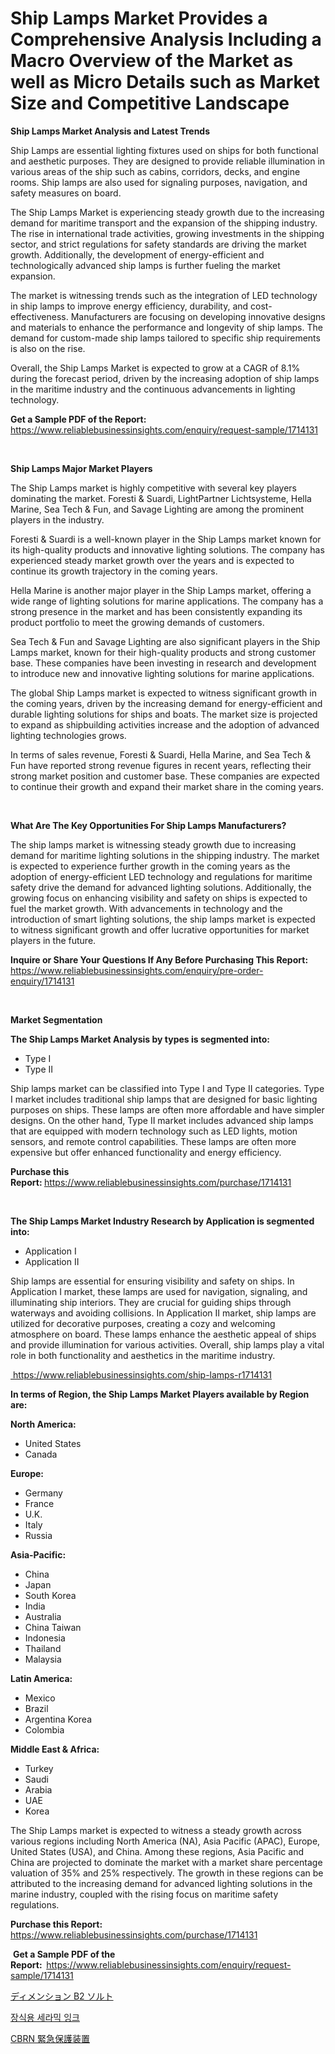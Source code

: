 <p><h1>Ship Lamps Market Provides a Comprehensive Analysis Including a Macro Overview of the Market as well as Micro Details such as Market Size and Competitive Landscape</h1></p><p><strong>Ship Lamps Market Analysis and Latest Trends</strong></p>
<p><p>Ship Lamps are essential lighting fixtures used on ships for both functional and aesthetic purposes. They are designed to provide reliable illumination in various areas of the ship such as cabins, corridors, decks, and engine rooms. Ship lamps are also used for signaling purposes, navigation, and safety measures on board.</p><p>The Ship Lamps Market is experiencing steady growth due to the increasing demand for maritime transport and the expansion of the shipping industry. The rise in international trade activities, growing investments in the shipping sector, and strict regulations for safety standards are driving the market growth. Additionally, the development of energy-efficient and technologically advanced ship lamps is further fueling the market expansion.</p><p>The market is witnessing trends such as the integration of LED technology in ship lamps to improve energy efficiency, durability, and cost-effectiveness. Manufacturers are focusing on developing innovative designs and materials to enhance the performance and longevity of ship lamps. The demand for custom-made ship lamps tailored to specific ship requirements is also on the rise.</p><p>Overall, the Ship Lamps Market is expected to grow at a CAGR of 8.1% during the forecast period, driven by the increasing adoption of ship lamps in the maritime industry and the continuous advancements in lighting technology.</p></p>
<p><strong>Get a Sample PDF of the Report:&nbsp;</strong> <a href="https://www.reliablebusinessinsights.com/enquiry/request-sample/1714131">https://www.reliablebusinessinsights.com/enquiry/request-sample/1714131</a></p>
<p>&nbsp;</p>
<p><strong>Ship Lamps Major Market Players</strong></p>
<p><p>The Ship Lamps market is highly competitive with several key players dominating the market. Foresti & Suardi, LightPartner Lichtsysteme, Hella Marine, Sea Tech & Fun, and Savage Lighting are among the prominent players in the industry. </p><p>Foresti & Suardi is a well-known player in the Ship Lamps market known for its high-quality products and innovative lighting solutions. The company has experienced steady market growth over the years and is expected to continue its growth trajectory in the coming years. </p><p>Hella Marine is another major player in the Ship Lamps market, offering a wide range of lighting solutions for marine applications. The company has a strong presence in the market and has been consistently expanding its product portfolio to meet the growing demands of customers.</p><p>Sea Tech & Fun and Savage Lighting are also significant players in the Ship Lamps market, known for their high-quality products and strong customer base. These companies have been investing in research and development to introduce new and innovative lighting solutions for marine applications.</p><p>The global Ship Lamps market is expected to witness significant growth in the coming years, driven by the increasing demand for energy-efficient and durable lighting solutions for ships and boats. The market size is projected to expand as shipbuilding activities increase and the adoption of advanced lighting technologies grows.</p><p>In terms of sales revenue, Foresti & Suardi, Hella Marine, and Sea Tech & Fun have reported strong revenue figures in recent years, reflecting their strong market position and customer base. These companies are expected to continue their growth and expand their market share in the coming years.</p></p>
<p>&nbsp;</p>
<p><strong>What Are The Key Opportunities For Ship Lamps Manufacturers?</strong></p>
<p><p>The ship lamps market is witnessing steady growth due to increasing demand for maritime lighting solutions in the shipping industry. The market is expected to experience further growth in the coming years as the adoption of energy-efficient LED technology and regulations for maritime safety drive the demand for advanced lighting solutions. Additionally, the growing focus on enhancing visibility and safety on ships is expected to fuel the market growth. With advancements in technology and the introduction of smart lighting solutions, the ship lamps market is expected to witness significant growth and offer lucrative opportunities for market players in the future.</p></p>
<p><strong>Inquire or Share Your Questions If Any Before Purchasing This Report:</strong> <a href="https://www.reliablebusinessinsights.com/enquiry/pre-order-enquiry/1714131">https://www.reliablebusinessinsights.com/enquiry/pre-order-enquiry/1714131</a></p>
<p>&nbsp;</p>
<p><strong>Market Segmentation</strong></p>
<p><strong>The Ship Lamps Market Analysis by types is segmented into:</strong></p>
<p><ul><li>Type I</li><li>Type II</li></ul></p>
<p><p>Ship lamps market can be classified into Type I and Type II categories. Type I market includes traditional ship lamps that are designed for basic lighting purposes on ships. These lamps are often more affordable and have simpler designs. On the other hand, Type II market includes advanced ship lamps that are equipped with modern technology such as LED lights, motion sensors, and remote control capabilities. These lamps are often more expensive but offer enhanced functionality and energy efficiency.</p></p>
<p><strong>Purchase this Report:&nbsp;</strong><a href="https://www.reliablebusinessinsights.com/purchase/1714131">https://www.reliablebusinessinsights.com/purchase/1714131</a></p>
<p>&nbsp;</p>
<p><strong>The Ship Lamps Market Industry Research by Application is segmented into:</strong></p>
<p><ul><li>Application I</li><li>Application II</li></ul></p>
<p><p>Ship lamps are essential for ensuring visibility and safety on ships. In Application I market, these lamps are used for navigation, signaling, and illuminating ship interiors. They are crucial for guiding ships through waterways and avoiding collisions. In Application II market, ship lamps are utilized for decorative purposes, creating a cozy and welcoming atmosphere on board. These lamps enhance the aesthetic appeal of ships and provide illumination for various activities. Overall, ship lamps play a vital role in both functionality and aesthetics in the maritime industry.</p></p>
<p><a href="https://www.reliablebusinessinsights.com/ship-lamps-r1714131">&nbsp;https://www.reliablebusinessinsights.com/ship-lamps-r1714131</a></p>
<p><strong>In terms of Region, the Ship Lamps Market Players available by Region are:</strong></p>
<p>
    <p> <strong> North America: </strong>
        <ul>
            <li>United States</li>
            <li>Canada</li>
        </ul>
        </p> 
    <p> <strong> Europe: </strong>
        <ul>
            <li>Germany</li>
            <li>France</li>
            <li>U.K.</li>
            <li>Italy</li>
            <li>Russia</li>
        </ul>
        </p> 
    <p> <strong> Asia-Pacific: </strong>
        <ul>
            <li>China</li>
            <li>Japan</li>
            <li>South Korea</li>
            <li>India</li>
            <li>Australia</li>
            <li>China Taiwan</li>
            <li>Indonesia</li>
            <li>Thailand</li>
            <li>Malaysia</li>
        </ul>
        </p> 
    <p> <strong> Latin America: </strong>
        <ul>
            <li>Mexico</li>
            <li>Brazil</li>
            <li>Argentina Korea</li>
            <li>Colombia</li>
        </ul>
        </p> 
    <p> <strong> Middle East & Africa: </strong>
        <ul>
            <li>Turkey</li>
            <li>Saudi</li>
            <li>Arabia</li>
            <li>UAE</li>
            <li>Korea</li>
        </ul>
    </p>
    </p>
<p><p>The Ship Lamps market is expected to witness a steady growth across various regions including North America (NA), Asia Pacific (APAC), Europe, United States (USA), and China. Among these regions, Asia Pacific and China are projected to dominate the market with a market share percentage valuation of 35% and 25% respectively. The growth in these regions can be attributed to the increasing demand for advanced lighting solutions in the marine industry, coupled with the rising focus on maritime safety regulations.</p></p>
<p><strong>Purchase this Report: </strong><a href="https://www.reliablebusinessinsights.com/purchase/1714131">https://www.reliablebusinessinsights.com/purchase/1714131</a></p>
<p>&nbsp;<strong>Get a Sample PDF of the Report:&nbsp;&nbsp;</strong><a href="https://www.reliablebusinessinsights.com/enquiry/request-sample/1714131">https://www.reliablebusinessinsights.com/enquiry/request-sample/1714131</a></p>
<p><strong></strong></p>
<p><p><a href="https://medium.com/@cielostamm/%E6%AC%A1%E5%85%83b2%E5%A1%A9%E5%B8%82%E5%A0%B4%E3%83%A1%E3%83%88%E3%83%AA%E3%82%AF%E3%82%B9%E3%81%AE%E3%83%87%E3%82%B3%E3%83%BC%E3%83%89-%E5%B8%82%E5%A0%B4%E3%82%B7%E3%82%A7%E3%82%A2-%E3%83%88%E3%83%AC%E3%83%B3%E3%83%89-%E6%88%90%E9%95%B7%E3%83%91%E3%82%BF%E3%83%BC%E3%83%B3-f5e3e88d2904">ディメンション B2 ソルト</a></p><p><a href="https://github.com/vskv4779xr1/Market-Research-Report-List-2/blob/main/2170006107669.md">장식용 세라믹 잉크</a></p><p><a href="https://github.com/DayanaRunolfsdottir/Market-Research-Report-List-1/blob/main/2197328113290.md">CBRN 緊急保護装置</a></p></p>
